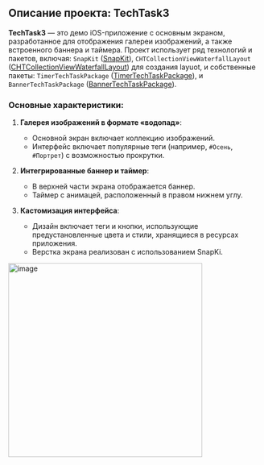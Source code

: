 ## Описание проекта: TechTask3

**TechTask3** — это демо iOS-приложение с основным экраном, разработанное для отображения галереи изображений, а также встроенного баннера и таймера. 
Проект использует ряд технологий и пакетов, включая: 
`SnapKit` ([SnapKit](https://github.com/SnapKit/SnapKit)), 
`CHTCollectionViewWaterfallLayout` ([CHTCollectionViewWaterfallLayout](https://github.com/chiahsien/CHTCollectionViewWaterfallLayout)) для создания layuot, 
и собственные пакеты:
 `TimerTechTaskPackage` ([TimerTechTaskPackage](https://github.com/username/TimerTechTaskPackage)), 
и `BannerTechTaskPackage` ([BannerTechTaskPackage](https://github.com/username/BannerTechTaskPackage)).

### Основные характеристики:

1. **Галерея изображений в формате «водопад»**:
   - Основной экран включает коллекцию изображений.
   - Интерфейс включает популярные теги (например, `#Осень`, `#Портрет`) с возможностью прокрутки.

2. **Интегрированные баннер и таймер**:
   - В верхней части экрана отображается баннер.
   - Таймер c анимацей, расположенный в правом нижнем углу.

3. **Кастомизация интерфейса**:
   - Дизайн включает теги и кнопки, использующие предустановленные цвета и стили, хранящиеся в ресурсах приложения.
   - Верстка экрана реализован с использованием SnapKi.


<img width="385" alt="image" src="https://github.com/user-attachments/assets/e8be8002-1cb6-430f-a704-cf9cfb117160">



